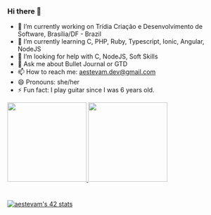 ### Hi there 👋

- 🔭 I’m currently working on Trídia Criação e Desenvolvimento de Software, Brasília/DF - Brazil
- 🌱 I’m currently learning C, PHP, Ruby, Typescript, Ionic, Angular, NodeJS
- 🤔 I’m looking for help with C, NodeJS, Soft Skills
- 💬 Ask me about Bullet Journal or GTD
- 📫 How to reach me: aestevam.dev@gmail.com
- 😄 Pronouns: she/her
- ⚡ Fun fact: I play guitar since I was 6 years old.

 <div>
  <a href="https://github.com/aneliseestevam">
  <img height="180em" src="https://github-readme-stats.vercel.app/api?username=aneliseestevam&show_icons=true&theme=dracula&include_all_commits=true&count_private=true"/>
  <img height="180em" src="https://github-readme-stats.vercel.app/api/top-langs/?username=aneliseestevam&layout=compact&langs_count=7&theme=dracula"/>
</div>

#

[![aestevam's 42 stats](https://badge42.herokuapp.com/api/stats/aestevam?cursus=42cursus)](https://github.com/JaeSeoKim/badge42)

